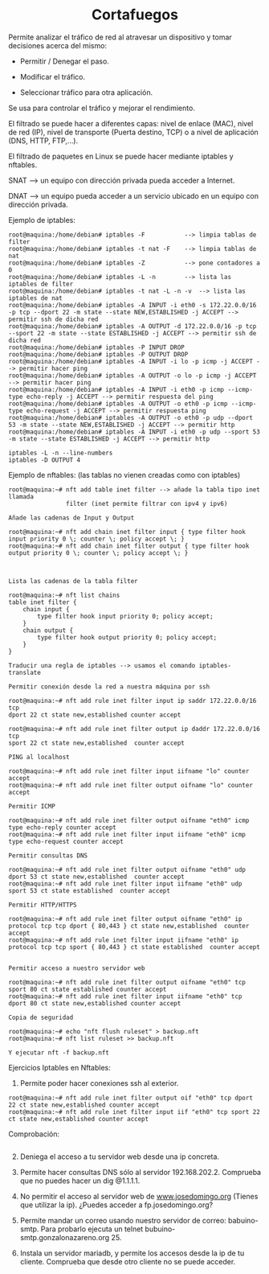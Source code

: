 <div align="center">

# Cortafuegos

</div>


Permite analizar el tráfico de red al atravesar un dispositivo y tomar 
decisiones acerca del mismo:

* Permitir / Denegar el paso.

* Modificar el tráfico.

* Seleccionar tráfico para otra aplicación.

Se usa para controlar el tráfico y mejorar el rendimiento.

El filtrado se puede hacer a diferentes capas: nivel de enlace (MAC), nivel
de red (IP), nivel de transporte (Puerta destino, TCP) o a nivel de 
aplicación (DNS, HTTP, FTP,...).

El filtrado de paquetes en Linux se puede hacer mediante iptables y nftables.

SNAT --> un equipo con dirección privada pueda acceder a Internet.

DNAT --> un equipo pueda acceder a un servicio ubicado en un equipo con
dirección privada.

Ejemplo de iptables:

```
root@maquina:/home/debian# iptables -F           --> limpia tablas de filter
root@maquina:/home/debian# iptables -t nat -F    --> limpia tablas de nat
root@maquina:/home/debian# iptables -Z           --> pone contadores a 0
root@maquina:/home/debian# iptables -L -n        --> lista las iptables de filter
root@maquina:/home/debian# iptables -t nat -L -n -v  --> lista las iptables de nat
root@maquina:/home/debian# iptables -A INPUT -i eth0 -s 172.22.0.0/16 -p tcp --dport 22 -m state --state NEW,ESTABLISHED -j ACCEPT --> permitir ssh de dicha red
root@maquina:/home/debian# iptables -A OUTPUT -d 172.22.0.0/16 -p tcp --sport 22 -m state --state ESTABLISHED -j ACCEPT --> permitir ssh de dicha red
root@maquina:/home/debian# iptables -P INPUT DROP
root@maquina:/home/debian# iptables -P OUTPUT DROP
root@maquina:/home/debian# iptables -A INPUT -i lo -p icmp -j ACCEPT --> permitir hacer ping
root@maquina:/home/debian# iptables -A OUTPUT -o lo -p icmp -j ACCEPT --> permitir hacer ping
root@maquina:/home/debian# iptables -A INPUT -i eth0 -p icmp --icmp-type echo-reply -j ACCEPT --> permitir respuesta del ping
root@maquina:/home/debian# iptables -A OUTPUT -o eth0 -p icmp --icmp-type echo-request -j ACCEPT --> permitir respuesta ping
root@maquina:/home/debian# iptables -A OUTPUT -o eth0 -p udp --dport 53 -m state --state NEW,ESTABLISHED -j ACCEPT --> permitir http
root@maquina:/home/debian# iptables -A INPUT -i eth0 -p udp --sport 53 -m state --state ESTABLISHED -j ACCEPT --> permitir http

iptables -L -n --line-numbers
iptables -D OUTPUT 4
```


Ejemplo de nftables: (las tablas no vienen creadas como con iptables)

```
root@maquina:~# nft add table inet filter --> añade la tabla tipo inet llamada 
				filter (inet permite filtrar con ipv4 y ipv6)

Añade las cadenas de Input y Output

root@maquina:~# nft add chain inet filter input { type filter hook input priority 0 \; counter \; policy accept \; }
root@maquina:~# nft add chain inet filter output { type filter hook output priority 0 \; counter \; policy accept \; }



Lista las cadenas de la tabla filter

root@maquina:~# nft list chains
table inet filter {
	chain input {
		type filter hook input priority 0; policy accept;
	}
	chain output {
		type filter hook output priority 0; policy accept;
	}
}

Traducir una regla de iptables --> usamos el comando iptables-translate

Permitir conexión desde la red a nuestra máquina por ssh

root@maquina:~# nft add rule inet filter input ip saddr 172.22.0.0/16 tcp 
dport 22 ct state new,established counter accept

root@maquina:~# nft add rule inet filter output ip daddr 172.22.0.0/16 tcp 
sport 22 ct state new,established  counter accept

PING al localhost

root@maquina:~# nft add rule inet filter input iifname "lo" counter accept    
root@maquina:~# nft add rule inet filter output oifname "lo" counter accept

Permitir ICMP

root@maquina:~# nft add rule inet filter output oifname "eth0" icmp type echo-reply counter accept
root@maquina:~# nft add rule inet filter input iifname "eth0" icmp type echo-request counter accept

Permitir consultas DNS

root@maquina:~# nft add rule inet filter output oifname "eth0" udp dport 53 ct state new,established  counter accept
root@maquina:~# nft add rule inet filter input iifname "eth0" udp sport 53 ct state established  counter accept

Permitir HTTP/HTTPS

root@maquina:~# nft add rule inet filter output oifname "eth0" ip protocol tcp tcp dport { 80,443 } ct state new,established  counter accept
root@maquina:~# nft add rule inet filter input iifname "eth0" ip protocol tcp tcp sport { 80,443 } ct state established  counter accept


Permitir acceso a nuestro servidor web

root@maquina:~# nft add rule inet filter output oifname "eth0" tcp sport 80 ct state established counter accept
root@maquina:~# nft add rule inet filter input iifname "eth0" tcp dport 80 ct state new,established counter accept

Copia de seguridad

root@maquina:~# echo "nft flush ruleset" > backup.nft
root@maquina:~# nft list ruleset >> backup.nft

Y ejecutar nft -f backup.nft
```

Ejercicios Iptables en Nftables:

1. Permite poder hacer conexiones ssh al exterior.

```
root@maquina:~# nft add rule inet filter output oif "eth0" tcp dport 22 ct state new,established counter accept
root@maquina:~# nft add rule inet filter input iif "eth0" tcp sport 22 ct state new,established counter accept
```
  
Comprobación:

```

```


2. Deniega el acceso a tu servidor web desde una ip concreta.
  
3. Permite hacer consultas DNS sólo al servidor 192.168.202.2. Comprueba que 
no puedes hacer un dig @1.1.1.1.
  
4. No permitir el acceso al servidor web de www.josedomingo.org (Tienes que 
utilizar la ip). ¿Puedes acceder a fp.josedomingo.org?
  
5. Permite mandar un correo usando nuestro servidor de correo: babuino-smtp. 
Para probarlo ejecuta un telnet bubuino-smtp.gonzalonazareno.org 25.
  
6. Instala un servidor mariadb, y permite los accesos desde la ip de tu 
cliente. Comprueba que desde otro cliente no se puede acceder.

